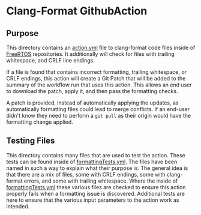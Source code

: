 # Clang-Format GithubAction
## Purpose
This directory contains an [action.yml](action.yml) file to clang-format code
files inside of [FreeRTOS](https://github.com/FreeRTOS/) repositories. It
additionally will check for files with trailing whitespace, and CRLF line
endings.

If a file is found that contains incorrect formatting, trailing whitespace, or
CRLF endings, this action will create a Git Patch that will be added to the
summary of the workflow run that uses this action. This allows an end user to
download the patch, apply it, and then pass the formatting checks.

A patch is provided, instead of automatically applying the updates, as
automatically formatting files could lead to merge conflicts. If an end-user
didn't know they need to perform a `git pull` as their origin would have the
formatting change applied.

## Testing Files
This directory contains many files that are used to test the action.
These tests can be found inside of
[formattingTests.yml](../.github/workflows/formattingTests.yml).
The files have been named in such a way to explain what their purpose is.
The general idea is that there are a mix of files, some with CRLF endings,
some with clang-format errors, and some with trailing whitespace. Where the
inside of
[formattingTests.yml](../.github/workflows/formattingTests.yml)
these various files are checked to ensure this action properly fails when
a formatting issue is discovered. Additional tests are here to ensure that
the various input parameters to the action work as intended.
